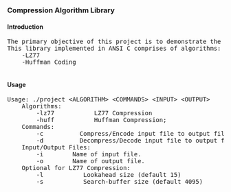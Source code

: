 <html>
	<body>
	<H3>Compression Algorithm Library</H3>
	<h4>Introduction</h4>
		<pre>
The primary objective of this project is to demonstrate the working of compression algorithms.
This library implemented in ANSI C comprises of algorithms:
	-LZ77 
	-Huffman Coding
		</pre>
	<h4> Usage </h4>
		<pre>
Usage: ./project &ltALGORITHM&gt &ltCOMMANDS&gt &ltINPUT&gt &ltOUTPUT&gt
	Algorithms:
		-lz77   		LZ77 Compression
		-huff   		Huffman Compression;	
	Commands:
		-c			Compress/Encode input file to output file.
		-d 	 		Decompress/Decode input file to output file.
	Input/Output Files:
		-i <filename>		Name of input file.
		-o <filename>		Name of output file.
	Optional for LZ77 Compression:
		-l <value>   		Lookahead size (default 15)
		-s <value>   		Search-buffer size (default 4095)
		</pre>
	</body>
</html>
